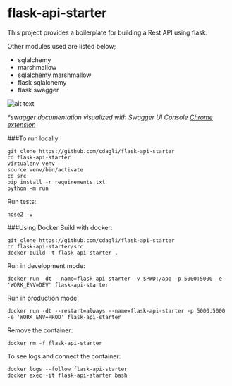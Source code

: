 # flask-api-starter

This project provides a boilerplate for building a Rest API using flask.

Other modules used are listed below; 
- sqlalchemy
- marshmallow
- sqlalchemy marshmallow
- flask sqlalchemy
- flask swagger

![alt text][screenshot]

[screenshot]: https://github.com/cdagli/flask-api-starter/blob/master/swagger.png
_*swagger documentation visualized with Swagger UI Console [Chrome extension](https://chrome.google.com/webstore/detail/swagger-ui-console/ljlmonadebogfjabhkppkoohjkjclfai)_

###To run locally:

```
git clone https://github.com/cdagli/flask-api-starter
cd flask-api-starter
virtualenv venv
source venv/bin/activate
cd src
pip install -r requirements.txt
python -m run 
```

Run tests:
```
nose2 -v
```

###Using Docker
Build with docker: 
```
git clone https://github.com/cdagli/flask-api-starter
cd flask-api-starter/src
docker build -t flask-api-starter .
```

Run in development mode: 
```
docker run -dt --name=flask-api-starter -v $PWD:/app -p 5000:5000 -e 'WORK_ENV=DEV' flask-api-starter
```

Run in production mode:
```
docker run -dt --restart=always --name=flask-api-starter -p 5000:5000 -e 'WORK_ENV=PROD' flask-api-starter
```

Remove the container:
```
docker rm -f flask-api-starter
```

To see logs and connect the container:
```
docker logs --follow flask-api-starter
docker exec -it flask-api-starter bash

```